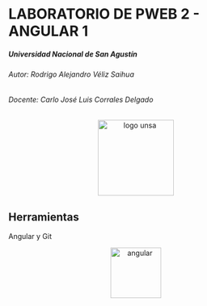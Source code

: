 #  LABORATORIO DE PWEB 2 - ANGULAR 1
##### _Universidad Nacional de San Agustín_
###### _Autor: Rodrigo Alejandro Véliz Saihua_
###### _Docente: Carlo José Luis Corrales Delgado_

<center><img src="https://universidadesgratuitas.com/wp-content/uploads/2020/06/logo-unsa-facultad-de-ingenieria-unsa-unsa-salud-universidad-unsa-unsa-matriculas-unsa-carreras-a-distancia-aula-virtual-unsa.png" alt="logo unsa" width="150"/></center>

## Herramientas
Angular y Git
<center><img src="https://upload.wikimedia.org/wikipedia/commons/thumb/c/cf/Angular_full_color_logo.svg/1200px-Angular_full_color_logo.svg.png" title="angular" width="100"/></center>
